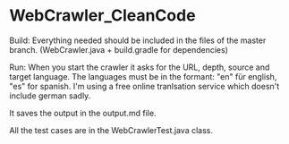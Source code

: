 # WebCrawler_CleanCode

Build: Everything needed should be included in the files of the master branch. (WebCrawler.java + build.gradle for dependencies)

Run: When you start the crawler it asks for the URL, depth, source and target language.
The languages must be in the formant: "en" für english, "es" for spanish.
I'm using a free online tranlsation service which doesn't include german sadly.

It saves the output in the output.md file.

All the test cases are in the WebCrawlerTest.java class.

